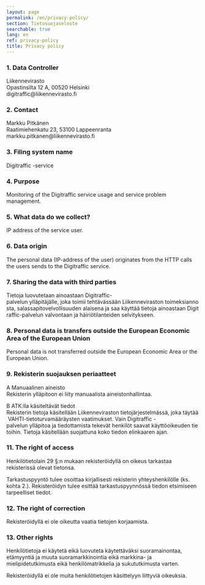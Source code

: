 ```yaml
---
layout: page
permalink: /en/privacy-policy/
section: Tietosuojaseloste
searchable: true
lang: en
ref: privacy-policy
title: Privacy policy
---
```


### 1\. Data Controller

<p>
Liikennevirasto<br />
Opastinsilta 12 A, 00520 Helsinki<br />
digitraffic@liikennevirasto.fi
</p>


### 2\. Contact

<p>
Markku Pitkänen<br />
Raatimiehenkatu 23, 53100 Lappeenranta<br />
markku.pitkanen@liikennevirasto.fi
</p>

### 3\. Filing system name

Digitraffic -service

### 4\. Purpose

Monitoring of the Digitraffic service usage and service problem management.

### 5\. What data do we collect?

IP address of the service user.

### 6\. Data origin

The personal data (IP-address of the user) originates from the HTTP calls the users sends to the Digitraffic service. 

### 7\. Sharing the data with third parties

Tietoja luovutetaan ainoastaan Digitraffic-palvelun ylläpitäjälle, joka toimii tehtävässään Liikenneviraston toimeksiannosta, salassapitovelvollisuuden alaisena ja saa käyttää tietoja ainoastaan Digitraffic-palvelun valvontaan ja häiriötilanteiden selvitykseen.

### 8\. Personal data is transfers outside the European Economic Area of the European Union

Personal data is not transferred outside the European Economic Area or the European Union.

### 9\. Rekisterin suojauksen periaatteet

<p>
A Manuaalinen aineisto<br />
Rekisterin ylläpitoon ei liity manuaalista aineistonhallintaa.
</p>

<p>
B ATK:lla käsiteltävät tiedot<br />
Rekisterin tietoja käsitellään Liikenneviraston tietojärjestelmässä, joka täytää VAHTI-tietoturvamääräysten vaatimukset. Vain Digitraffic -palvelun ylläpitoa ja tiedottamista tekevät henkilöt saavat käyttöoikeuden tietoihin. Tietoja käsitellään suojattuna koko tiedon elinkaaren ajan.
</p>


### 11\. The right of access

Henkilötietolain 29 §:n mukaan rekisteröidyllä on oikeus tarkastaa rekisterissä olevat tietonsa.

Tarkastuspyyntö tulee osoittaa kirjallisesti rekisterin yhteyshenkilölle (ks. kohta 2.).  Rekisteröidyn tulee esittää tarkastuspyynnössä tiedon etsimiseen tarpeelliset tiedot.


### 12\. The right of correction

Rekisteröidyllä ei ole oikeutta vaatia tietojen korjaamista.


### 13\. Other rights

Henkilötietoja ei käytetä eikä luovuteta käytettäväksi suoramainontaa, etämyyntiä ja muuta suoramarkkinointia eikä markkina- ja mielipidetutkimusta eikä henkilömatrikkelia ja sukututkimusta varten.

Rekisteröidyllä ei ole muita henkilötietojen käsittelyyn liittyviä oikeuksia.
